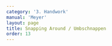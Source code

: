 ```yaml
---
category: '3. Handwork'
manual: 'Meyer'
layout: page
title: Snapping Around / Umbschnappen
order: 13
---
```


<link rel="import" href="/bower_components/polymer/polymer.html">
<link rel="import" href="shared-styles.html">

<dom-module id="{{ page.url | split:'/' | last | remove: '.html' }}-element">
  <template>
    <style include="shared-styles">
      :host {
        display: block;

        padding: 10px;
      }
    </style>

    <div class="card">

      <h1>{{ page.title }}</h1>


      <p>Transcription:</p>
      <blockquote><p>Snapping around is of two kinds.</p>

      <blockquote><p>The one is when you come on their arm or blade by <a href="verkehren">reversing</a>, then hold their blade or arm firmly below you with the quillons and meanwhile let the blade snap around at their head.</p>

      <p>The other: if they have forced you down with reversing, then slip from them with your left foot towards their right, and with this, catch over their right arm with your pommel, jerk it down and let your weapon snap around out from under his blade with the short edge at their head, so that your hands come crosswise over one another.</p></blockquote>
      </blockquote>

    </div>
  </template>

  <script>
    Polymer({
      is: '{{ page.url | split:'/' | last | remove: '.html' }}-element',
    });
  </script>
</dom-module>